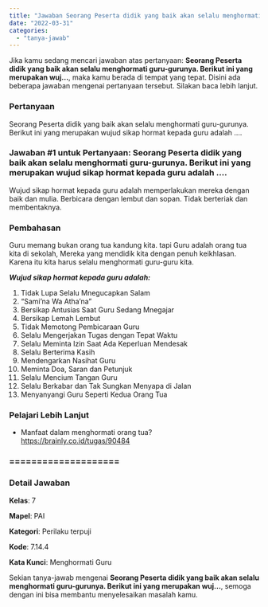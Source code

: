 ```yaml
---
title: "Jawaban Seorang Peserta didik yang baik akan selalu menghormati guru-gurunya. Berikut ini yang merupakan wuj..."
date: "2022-03-31"
categories: 
  - "tanya-jawab"
---
```


Jika kamu sedang mencari jawaban atas pertanyaan: **Seorang Peserta didik yang baik akan selalu menghormati guru-gurunya. Berikut ini yang merupakan wuj...**, maka kamu berada di tempat yang tepat. Disini ada beberapa jawaban mengenai pertanyaan tersebut. Silakan baca lebih lanjut.

### Pertanyaan

Seorang Peserta didik yang baik akan selalu menghormati guru-gurunya. Berikut ini yang merupakan wujud sikap hormat kepada guru adalah ....

### Jawaban #1 untuk Pertanyaan: Seorang Peserta didik yang baik akan selalu menghormati guru-gurunya. Berikut ini yang merupakan wujud sikap hormat kepada guru adalah ....

Wujud sikap hormat kepada guru adalah memperlakukan mereka dengan baik dan mulia. Berbicara dengan lembut dan sopan. Tidak berteriak dan membentaknya.

### Pembahasan

Guru memang bukan orang tua kandung kita. tapi Guru adalah orang tua kita di sekolah, Mereka yang mendidik kita dengan penuh keikhlasan. Karena itu kita harus selalu menghormati guru-guru kita.

_**Wujud sikap hormat kepada guru adalah:**_

1. Tidak Lupa Selalu Mnegucapkan Salam
2. “Sami’na Wa Atha’na”
3. Bersikap Antusias Saat Guru Sedang Mnegajar
4. Bersikap Lemah Lembut
5. Tidak Memotong Pembicaraan Guru
6. Selalu Mengerjakan Tugas dengan Tepat Waktu
7. Selalu Meminta Izin Saat Ada Keperluan Mendesak
8. Selalu Berterima Kasih
9. Mendengarkan Nasihat Guru
10. Meminta Doa, Saran dan Petunjuk
11. Selalu Mencium Tangan Guru
12. Selalu Berkabar dan Tak Sungkan Menyapa di Jalan
13. Menyanyangi Guru Seperti Kedua Orang Tua

### Pelajari Lebih Lanjut

- Manfaat dalam menghormati orang tua? https://brainly.co.id/tugas/90484

### \====================

### Detail Jawaban

**Kelas**: 7

**Mapel**: PAI

**Kategori**: Perilaku terpuji

**Kode**: 7.14.4

**Kata Kunci**: Menghormati Guru

Sekian tanya-jawab mengenai **Seorang Peserta didik yang baik akan selalu menghormati guru-gurunya. Berikut ini yang merupakan wuj...**, semoga dengan ini bisa membantu menyelesaikan masalah kamu.
